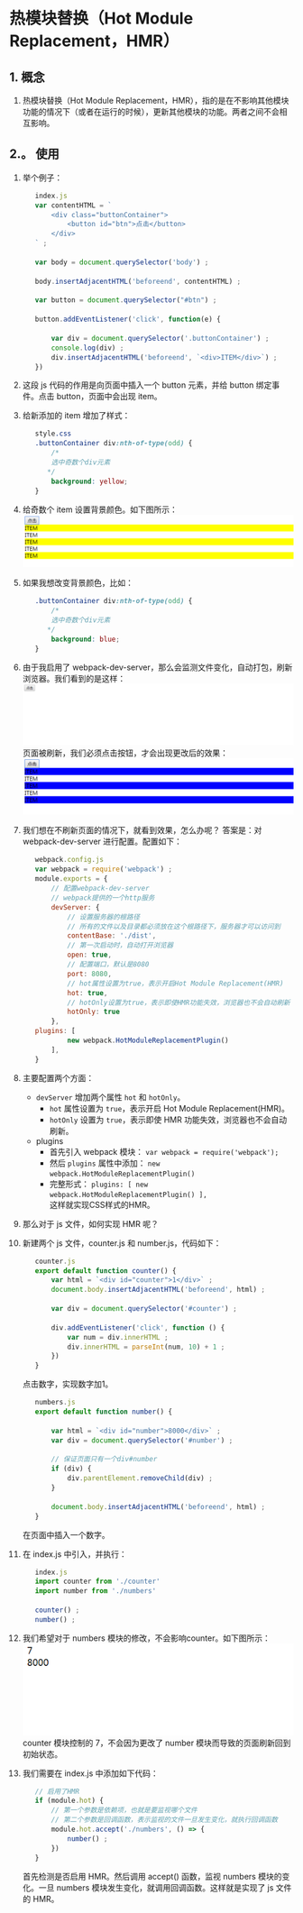 # 热模块替换（Hot Module Replacement，HMR）


## 1. 概念
1. 热模块替换（Hot Module Replacement，HMR），指的是在不影响其他模块功能的情况下（或者在运行的时候），更新其他模块的功能。两者之间不会相互影响。

## 2.。 使用
1. 举个例子：
   ```javascript
      index.js
      var contentHTML = `
          <div class="buttonContainer">
              <button id="btn">点击</button>
          </div>
      ` ;
      
      var body = document.querySelector('body') ;
      
      body.insertAdjacentHTML('beforeend', contentHTML) ;
      
      var button = document.querySelector("#btn") ;
      
      button.addEventListener('click', function(e) {
      
          var div = document.querySelector('.buttonContainer') ;
          console.log(div) ;
          div.insertAdjacentHTML('beforeend', `<div>ITEM</div>`) ;
      })
   ```

2. 这段 js 代码的作用是向页面中插入一个 button 元素，并给 button 绑定事件。点击 button，页面中会出现 item。

3. 给新添加的 item 增加了样式：
   ```css
      style.css
      .buttonContainer div:nth-of-type(odd) {
          /*
          选中奇数个div元素
         */
          background: yellow;
      }
   ```
4. 给奇数个 item 设置背景颜色。如下图所示：
   ![](./images/HMR-1.png)

5. 如果我想改变背景颜色，比如：
   ```css
      .buttonContainer div:nth-of-type(odd) {
          /*
          选中奇数个div元素
         */
          background: blue;
      }
   ```

6. 由于我启用了 webpack-dev-server，那么会监测文件变化，自动打包，刷新浏览器。我们看到的是这样：
   ![](./images/HMR-2.png)
   页面被刷新，我们必须点击按钮，才会出现更改后的效果：
   ![](./images/HMR-3.png)

7. 我们想在不刷新页面的情况下，就看到效果，怎么办呢？
答案是：对 webpack-dev-server 进行配置。配置如下：
   ```javascript
      webpack.config.js
      var webpack = require('webpack') ;
      module.exports = {
          // 配置webpack-dev-server
          // webpack提供的一个http服务
          devServer: {
              // 设置服务器的根路径
              // 所有的文件以及目录都必须放在这个根路径下，服务器才可以访问到
              contentBase: './dist',
              // 第一次启动时，自动打开浏览器
              open: true,
              // 配置端口，默认是8080
              port: 8080,
              // hot属性设置为true，表示开启Hot Module Replacement(HMR)
              hot: true,
              // hotOnly设置为true，表示即使HMR功能失效，浏览器也不会自动刷新
              hotOnly: true
          },
      plugins: [
              new webpack.HotModuleReplacementPlugin()
          ],
      }
   ```

8. 主要配置两个方面：
   - `devServer` 增加两个属性 `hot` 和 `hotOnly`。
     - `hot` 属性设置为 `true`，表示开启 Hot Module Replacement(HMR)。
     - `hotOnly` 设置为 `true`，表示即使 HMR 功能失效，浏览器也不会自动刷新。
   - plugins
     - 首先引入 webpack 模块：
`var webpack = require('webpack');`
     - 然后 `plugins` 属性中添加：
`new webpack.HotModuleReplacementPlugin()`
     - 完整形式：
`plugins: [
        new webpack.HotModuleReplacementPlugin()
    ],`  
这样就实现CSS样式的HMR。

9. 那么对于 js 文件，如何实现 HMR 呢？

10. 新建两个 js 文件，counter.js 和 number.js，代码如下：
    ```javascript
       counter.js
       export default function counter() {
           var html = `<div id="counter">1</div>` ;
           document.body.insertAdjacentHTML('beforeend', html) ;
       
           var div = document.querySelector('#counter') ;
       
           div.addEventListener('click', function () {
               var num = div.innerHTML ;
               div.innerHTML = parseInt(num, 10) + 1 ;
           })
       }
    ```
    点击数字，实现数字加1。
    ```javascript
       numbers.js
       export default function number() {
       
           var html = `<div id="number">8000</div>` ;
           var div = document.querySelector('#number') ;
       
           // 保证页面只有一个div#number
           if (div) {
               div.parentElement.removeChild(div) ;
           }
       
           document.body.insertAdjacentHTML('beforeend', html) ;
       }
    ```
    在页面中插入一个数字。
11. 在 index.js 中引入，并执行：
    ```javascript
       index.js
       import counter from './counter'
       import number from './numbers'
       
       counter() ;
       number() ;
    ```

12. 我们希望对于 numbers 模块的修改，不会影响counter。如下图所示：
    ![](./images/HMR-4.png)  
    counter 模块控制的 7，不会因为更改了 number 模块而导致的页面刷新回到初始状态。

13. 我们需要在 index.js 中添加如下代码：
    ```javascript
       // 启用了HMR
       if (module.hot) {
           // 第一个参数是依赖项，也就是要监视哪个文件
           // 第二个参数是回调函数，表示监视的文件一旦发生变化，就执行回调函数
           module.hot.accept('./numbers', () => {
               number() ;
           })
       }
    ```
    首先检测是否启用 HMR。然后调用 accept() 函数，监视 numbers 模块的变化。一旦 numbers 模块发生变化，就调用回调函数。这样就是实现了 js 文件的 HMR。
